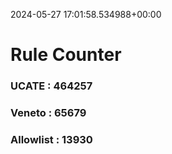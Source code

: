 2024-05-27 17:01:58.534988+00:00
# Rule Counter 
 ### UCATE : 464257

 ### Veneto : 65679

 ### Allowlist : 13930